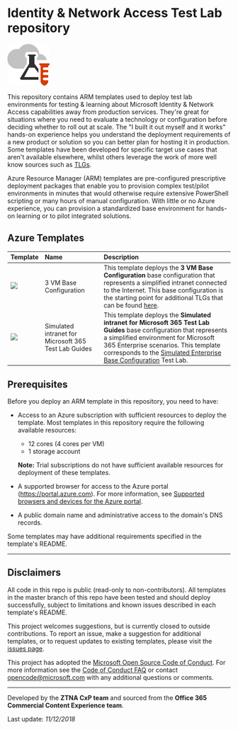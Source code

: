 # Identity & Network Access Test Lab repository

![TL logo](https://raw.githubusercontent.com/Rainier-MSFT/Entra_ZTNA_Lab/main/Base-config_3-vm/images/tlg.png "Rainier-MSFT")

This repository contains ARM templates used to deploy test lab environments for testing & learning about Microsoft Identity & Network Access capabilities away from production services. They're great for situations where you need to evaluate a technology or configuration before deciding whether to roll out at scale. The "I built it out myself and it works" hands-on experience helps you understand the deployment requirements of a new product or solution so you can better plan for hosting it in production. Some templates have been developed for specific target use cases that aren't available elsewhere, whilst others leverage the work of more well know sources such as [TLGs](http://aka.ms/catlgs).

Azure Resource Manager (ARM) templates are pre-configured prescriptive deployment packages that enable you to provision complex test/pilot environments in minutes that would otherwise require extensive PowerShell scripting or many hours of manual configuration. With little or no Azure experience, you can provision a standardized base environment for hands-on learning or to pilot integrated solutions.

## Azure Templates

| Template                     | Name                                                    | Description
| :-------------------         | :-------------------                                    | :-------------------
| [](https://github.com/Rainier-MSFT/Entra_ZTNA_Lab/tree/main/Base-config_3-vm) [<img src="https://aka.ms/deploytoazurebutton">](https://portal.azure.com/#create/Microsoft.Template/uri/https%3A%2F%2Fraw.githubusercontent.com%2Fmaxskunkworks%2Ftlg%2Fmaster%2Ftlg-base-config_3-vm%2Fazuredeploy.json)        | 3 VM Base Configuration | This template deploys the **3 VM Base Configuration** base configuration that represents a simplified intranet connected to the Internet. This base configuration is the starting point for additional TLGs that can be found [here](http://aka.ms/catlgs).
| [](https://github.com/Rainier-MSFT/Entra_ZTNA_Lab/tree/main/App-vm) [<img src="https://aka.ms/deploytoazurebutton">](https://portal.azure.com/#create/Microsoft.Template/uri/https%3A%2F%2Fraw.githubusercontent.com%2Fmaxskunkworks%2Ftlg%2Fmaster%2Ftlg-base-config_3-vm.m365-ems%2Fazuredeploy.json) | Simulated intranet for Microsoft 365 Test Lab Guides | This template deploys the **Simulated intranet for Microsoft 365 Test Lab Guides** base configuration that represents a simplified environment for Microsoft 365 Enterprise scenarios. This template corresponds to the [Simulated Enterprise Base Configuration](https://docs.microsoft.com/en-us/microsoft-365/enterprise/simulated-ent-base-configuration-microsoft-365-enterprise) Test Lab.

## Prerequisites

Before you deploy an ARM template in this repository, you need to have:

+ Access to an Azure subscription with sufficient resources to deploy the template. Most templates in this repository require the following available resources:

  + 12 cores (4 cores per VM)
  + 1 storage account

  **Note:** Trial subscriptions do not have sufficient available resources for deployment of these templates.
+ A supported browser for access to the Azure portal (https://portal.azure.com). For more information, see [Supported browsers and devices for the Azure portal](https://docs.microsoft.com/en-us/azure/azure-preview-portal-supported-browsers-devices).
+ A public domain name and administrative access to the domain's DNS records.

Some templates may have additional requirements specified in the template's README.

___

## Disclaimers

All code in this repo is public (read-only to non-contributors). All templates in the master branch of this repo have been tested and should deploy successfully, subject to limitations and known issues described in each template's README.

This project welcomes suggestions, but is currently closed to outside contributions. To report an issue, make a suggestion for additional templates, or to request updates to existing templates, please visit the [issues page](https://github.com/maxskunkworks/TLG/issues).

This project has adopted the [Microsoft Open Source Code of Conduct](https://opensource.microsoft.com/codeofconduct/).
For more information see the [Code of Conduct FAQ](https://opensource.microsoft.com/codeofconduct/faq/) or
contact [opencode@microsoft.com](mailto:opencode@microsoft.com) with any additional questions or comments.
___

Developed by the **ZTNA CxP team** and sourced from the **Office 365 Commercial Content Experience team**.

Last update: _11/12/2018_
